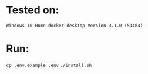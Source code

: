# Tested on:

```Windows 10 Home docker desktop Version 3.1.0 (51484)```

# Run:

```cp .env.example .env```
```./install.sh```
